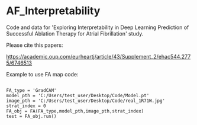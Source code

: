 # AF_Interpretability

Code and data for 'Exploring Interpretability in Deep Learning Prediction of Successful Ablation Therapy for Atrial Fibrillation' study.

Please cite this papers:

https://academic.oup.com/eurheartj/article/43/Supplement_2/ehac544.2775/6746513


Example to use FA map code:

<pre><code>
FA_type = 'GradCAM'
model_pth = 'C:/Users/test_user/Desktop/Code/Model.pt'
image_pth = 'C:/Users/test_user/Desktop/Code/real_1R71W.jpg'
strat_index = 0
FA_obj = FA(FA_type,model_pth,image_pth,strat_index)
test = FA_obj.run()

</code></pre>
